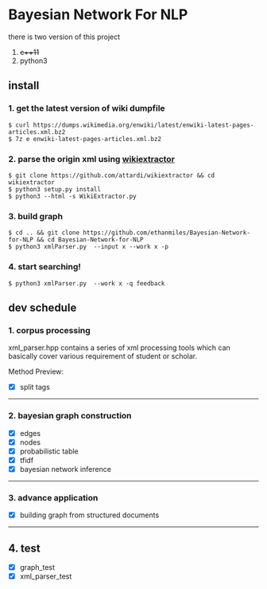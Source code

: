 # Bayesian Network For NLP
there is two version of this project
1. ~~c++11~~
2. python3
## install
### 1. get the latest version of wiki dumpfile

    $ curl https://dumps.wikimedia.org/enwiki/latest/enwiki-latest-pages-articles.xml.bz2  
    $ 7z e enwiki-latest-pages-articles.xml.bz2
### 2. parse the origin xml using [wikiextractor](https://github.com/attardi/wikiextractor)
    
    $ git clone https://github.com/attardi/wikiextractor && cd wikiextractor
    $ python3 setup.py install
    $ python3 --html -s WikiExtractor.py
### 3. build graph
    $ cd .. && git clone https://github.com/ethanmiles/Bayesian-Network-for-NLP && cd Bayesian-Network-for-NLP
    $ python3 xmlParser.py  --input x --work x -p

### 4. start searching! 
    $ python3 xmlParser.py  --work x -q feedback
## dev schedule
### 1. corpus processing
xml_parser.hpp contains a series of xml processing tools which can basically cover various requirement of student or scholar.

Method Preview:
* [x] split tags 
---
### 2. bayesian graph construction
* [x] edges
* [x] nodes
* [x] probabilistic table
* [x] tfidf
* [x] bayesian network inference
---
### 3. advance application
* [x] building graph from structured documents
---
## 4. test
* [x] graph_test
* [x] xml_parser_test

